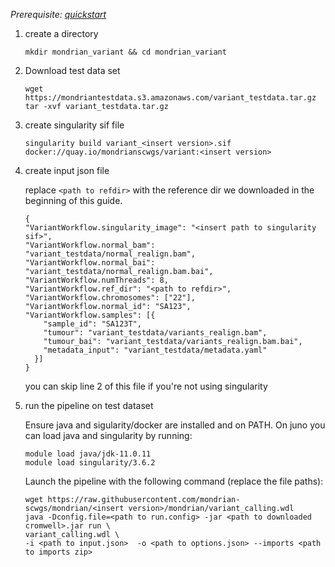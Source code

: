 

*Prerequisite: [quickstart](README.md)*


1. create a directory 
    ```
    mkdir mondrian_variant && cd mondrian_variant
    ```
2. Download test data set

    ```
    wget https://mondriantestdata.s3.amazonaws.com/variant_testdata.tar.gz
    tar -xvf variant_testdata.tar.gz
    ```

3. create singularity sif file
    ```
    singularity build variant_<insert version>.sif docker://quay.io/mondrianscwgs/variant:<insert version>
    ```

4. create input json file

    replace `<path to refdir>` with the reference dir we downloaded in the beginning of this guide.
    
    ```
    {
    "VariantWorkflow.singularity_image": "<insert path to singularity sif>",
    "VariantWorkflow.normal_bam": "variant_testdata/normal_realign.bam",
    "VariantWorkflow.normal_bai": "variant_testdata/normal_realign.bam.bai",
    "VariantWorkflow.numThreads": 8,
    "VariantWorkflow.ref_dir": "<path to refdir>",
    "VariantWorkflow.chromosomes": ["22"],
    "VariantWorkflow.normal_id": "SA123",
    "VariantWorkflow.samples": [{
        "sample_id": "SA123T",
        "tumour": "variant_testdata/variants_realign.bam",
        "tumour_bai": "variant_testdata/variants_realign.bam.bai",
        "metadata_input": "variant_testdata/metadata.yaml"
      }]
    }
    ```
    you can skip line 2 of this file if you're not using singularity 

5. run the pipeline on test dataset

    Ensure java and sigularity/docker are installed and on PATH. On juno you can load  java and singularity by running:
    
    ```
    module load java/jdk-11.0.11
    module load singularity/3.6.2
    ```
    
    Launch the pipeline with the following command (replace the file paths):
    
    ```
    wget https://raw.githubusercontent.com/mondrian-scwgs/mondrian/<insert version>/mondrian/variant_calling.wdl
    java -Dconfig.file=<path to run.config> -jar <path to downloaded cromwell>.jar run \
    variant_calling.wdl \
    -i <path to input.json>  -o <path to options.json> --imports <path to imports zip>
    ```
